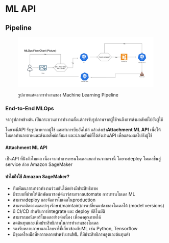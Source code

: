 # ML API

## Pipeline

<figure><img src="../../.gitbook/assets/Chart.png" alt=""><figcaption><p>รูปภาพแสดงการทำงานของ Machine Learning Pipeline</p></figcaption></figure>

### End-to-End MLOps

จากรูปภาพข้างต้น เป็นกระบวนกาารทำงานตั้งแต่การรับรูปภาพจากผู้ใช้จนถึงการส่งผลลัพธ์ไปยังผู้ใช้&#x20;

โดยจะมีAPI รับรูปภาพจากผู้ใช้ และทำการบีบอัดไฟล์ แล้วส่งเข้า**Attachment ML API** เพื่อให้โมเดลทำนายภาพและส่งผลลัพธ์กลับมา และนำผลลัพธ์ที่ได้ส่งผ่านAPI เพื่อแสดงผลไปยังผู้ใช้

#### Attachment ML API

เป็นAPI ที่ฝังตัวโมเดล เนื่องจากทำการเทรนโมเดลแยกส่วนจากตรงนี้  โดยจะdeploy โมเดลขึ้นสู่ service ด้วย Amazon SageMaker

#### ทำไมถึงใช้ Amazon SageMaker?

* ทีมพัฒนาสามารถทำงานร่วมกันได้อย่างมีประสิทธิภาพ
* มีระบบที่ช่วยให้นักพัฒนาซอฟต์แวร์สามารถautomate การเทรนโมเดล ML
* สามารถdeploy และจัดการโมเดลในproduction
* สามารถติดตามและบำรุงรักษา(maintain)การเปลี่ยนแปลงของโมเดลได้ (model versions)
* มี CI/CD สำหรับการintegrate และ deploy อัติโนมัติ
* สามารถมอนิเตอร์โมเดลอย่างต่อเนื่อง เพื่อคงคุณภาพได้
* ลดต้นทุนและเพิ่มประสิทธิภาพในการทำงานของโมเดล
* รองรับหลายภาษาและไลบรารี่ที่เกี่ยวข้องกับML เช่น Python, Tensorflow
* มีชุดเครื่องมือที่หลากหลายสำหรับงานML ที่มีประสิทธิภาพสูงและต้นทุนต่ำ

